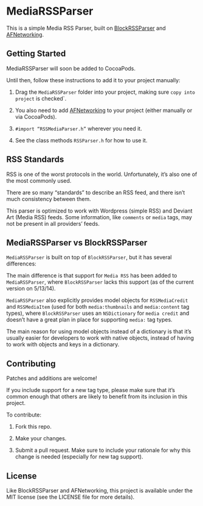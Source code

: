 # MediaRSSParser

This is a simple Media RSS Parser, built on <a href="https://github.com/tibo/BlockRSSParser">BlockRSSParser</a> and <a href="https://github.com/AFNetworking/AFNetworking/">AFNetworking</a>.

## Getting Started

MediaRSSParser will soon be added to CocoaPods.

Until then, follow these instructions to add it to your project manually:

1. Drag the `MediaRSSParser` folder into your project, making sure `copy into project` is checked`.
	
2. You also need to add <a href="https://github.com/AFNetworking/AFNetworking/">AFNetworking</a> to your project (either manually or via CocoaPods).

3. `#import “RSSMediaParser.h”` wherever you need it.

4. See the class methods `RSSParser.h` for how to use it.

## RSS Standards

RSS is one of the worst protocols in the world. Unfortunately, it’s also one of the most commonly used.

There are so many “standards” to describe an RSS feed, and there isn’t much consistency between them.

This parser is optimized to work with Wordpress (simple RSS) and Deviant Art (Media RSS) feeds. Some information, like `comments` or `media` tags, may not be present in all providers’ feeds.

## MediaRSSParser vs BlockRSSParser

`MediaRSSParser` is built on top of `BlockRSSParser`, but it has several differences:

The main difference is that support for `Media RSS` has been added to `MediaRSSParser`, where `BlockRSSParser` lacks this support (as of the current version on 5/13/14).

`MediaRSSParser` also explicitly provides model objects for `RSSMediaCredit` and `RSSMediaItem` (used for both `media:thumbnails` and `media:content` tag types), where `BlockRSSParser` uses an `NSDictionary` for `media credit` and doesn’t have a great plan in place for supporting `media:` tag types.

The main reason for using model objects instead of a dictionary is that it’s usually easier for developers to work with native objects, instead of having to work with objects and keys in a dictionary.

## Contributing

Patches and additions are welcome!

If you include support for a new tag type, please make sure that it’s common enough that others are likely to benefit from its inclusion in this project.

To contribute:

1) Fork this repo.

2) Make your changes.

3) Submit a pull request. Make sure to include your rationale for why this change is needed (especially for new tag support).

## License

Like BlockRSSParser and AFNetworking, this project is available under the MIT license (see the LICENSE file for more details).
